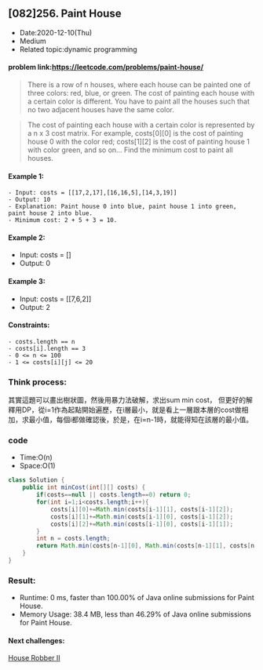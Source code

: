## [082]256. Paint House

- Date:2020-12-10(Thu)
- Medium
- Related topic:dynamic programming

#### problem link:https://leetcode.com/problems/paint-house/

> There is a row of n houses, where each house can be painted one of three colors: red, blue, or green. The cost of painting each house with a certain color is different. You have to paint all the houses such that no two adjacent houses have the same color.

> The cost of painting each house with a certain color is represented by a n x 3 cost matrix. For example, costs[0][0] is the cost of painting house 0 with the color red; costs[1][2] is the cost of painting house 1 with color green, and so on... Find the minimum cost to paint all houses.

 

#### Example 1:


```
- Input: costs = [[17,2,17],[16,16,5],[14,3,19]]
- Output: 10
- Explanation: Paint house 0 into blue, paint house 1 into green, paint house 2 into blue.
- Minimum cost: 2 + 5 + 3 = 10.
```


#### Example 2:

- Input: costs = []
- Output: 0
#### Example 3:

- Input: costs = [[7,6,2]]
- Output: 2
 
#### Constraints:


```
- costs.length == n
- costs[i].length == 3
- 0 <= n <= 100
- 1 <= costs[i][j] <= 20
```

### Think process:
其實這題可以畫出樹狀圖，然後用暴力法破解，求出sum min cost，
但更好的解釋用DP，從i=1作為起點開始遍歷，在i層最小，就是看上一層跟本層的cost做相加，求最小值，每個i都做確認後，於是，在i=n-1時，就能得知在該層的最小值。

### code

- Time:O(n)
- Space:O(1)


```java
class Solution {
    public int minCost(int[][] costs) {
        if(costs==null || costs.length==0) return 0;
        for(int i=1;i<costs.length;i++){
            costs[i][0]+=Math.min(costs[i-1][1], costs[i-1][2]);
            costs[i][1]+=Math.min(costs[i-1][0], costs[i-1][2]);
            costs[i][2]+=Math.min(costs[i-1][0], costs[i-1][1]);
        }
        int n = costs.length;
        return Math.min(costs[n-1][0], Math.min(costs[n-1][1], costs[n-1][2]));
    }
}
```

### Result:
- Runtime: 0 ms, faster than 100.00% of Java online submissions for Paint House.
- Memory Usage: 38.4 MB, less than 46.29% of Java online submissions for Paint House.

#### Next challenges:
[House Robber II](https://leetcode.com/problems/house-robber-ii/)

